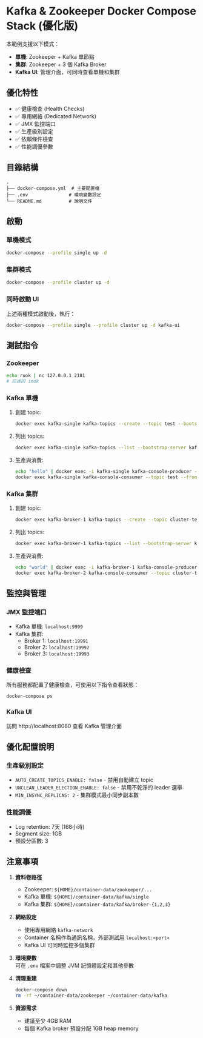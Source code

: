 # Kafka & Zookeeper Docker Compose Stack (優化版)

本範例支援以下模式：
- **單機**: Zookeeper + Kafka 單節點
- **集群**: Zookeeper + 3 個 Kafka Broker
- **Kafka UI**: 管理介面，可同時查看單機和集群

## 優化特性
- ✅ 健康檢查 (Health Checks)
- ✅ 專用網絡 (Dedicated Network)
- ✅ JMX 監控端口
- ✅ 生產級別設定
- ✅ 依賴條件檢查
- ✅ 性能調優參數

## 目錄結構
```
.
├── docker-compose.yml  # 主要配置檔
├── .env               # 環境變數設定
└── README.md          # 說明文件
```

## 啟動

### 單機模式
```bash
docker-compose --profile single up -d
```

### 集群模式
```bash
docker-compose --profile cluster up -d
```

### 同時啟動 UI
上述兩種模式啟動後，執行：
```bash
docker-compose --profile single --profile cluster up -d kafka-ui
```

## 測試指令

### Zookeeper
```bash
echo ruok | nc 127.0.0.1 2181
# 应返回 imok
```

### Kafka 單機

1. 創建 topic:
   ```bash
   docker exec kafka-single kafka-topics --create --topic test --bootstrap-server kafka-single:9092 --replication-factor 1 --partitions 1
   ```
2. 列出 topics:
   ```bash
   docker exec kafka-single kafka-topics --list --bootstrap-server kafka-single:9092
   ```
3. 生產與消費:
   ```bash
   echo "hello" | docker exec -i kafka-single kafka-console-producer --topic test --bootstrap-server kafka-single:9092
   docker exec kafka-single kafka-console-consumer --topic test --from-beginning --bootstrap-server kafka-single:9092 --max-messages 1
   ```

### Kafka 集群

1. 創建 topic:
   ```bash
   docker exec kafka-broker-1 kafka-topics --create --topic cluster-test --bootstrap-server kafka-broker-1:9093 --replication-factor 3 --partitions 3
   ```
2. 列出 topics:
   ```bash
   docker exec kafka-broker-1 kafka-topics --list --bootstrap-server kafka-broker-1:9093
   ```
3. 生產與消費:
   ```bash
   echo "world" | docker exec -i kafka-broker-1 kafka-console-producer --topic cluster-test --bootstrap-server kafka-broker-1:9093
   docker exec kafka-broker-2 kafka-console-consumer --topic cluster-test --from-beginning --bootstrap-server kafka-broker-2:9094 --max-messages 1
   ```

## 監控與管理

### JMX 監控端口
- Kafka 單機: `localhost:9999`
- Kafka 集群: 
  - Broker 1: `localhost:19991`
  - Broker 2: `localhost:19992`
  - Broker 3: `localhost:19993`

### 健康檢查
所有服務都配置了健康檢查，可使用以下指令查看狀態：
```bash
docker-compose ps
```

### Kafka UI
訪問 http://localhost:8080 查看 Kafka 管理介面

## 優化配置說明

### 生產級別設定
- `AUTO_CREATE_TOPICS_ENABLE: false` - 禁用自動建立 topic
- `UNCLEAN_LEADER_ELECTION_ENABLE: false` - 禁用不乾淨的 leader 選舉
- `MIN_INSYNC_REPLICAS: 2` - 集群模式最小同步副本數

### 性能調優
- Log retention: 7天 (168小時)
- Segment size: 1GB
- 預設分區數: 3

## 注意事項

1. **資料卷路徑**  
   - Zookeeper: `${HOME}/container-data/zookeeper/...`  
   - Kafka 單機: `${HOME}/container-data/kafka/single`  
   - Kafka 集群: `${HOME}/container-data/kafka/broker-{1,2,3}`  

2. **網絡設定**  
   - 使用專用網絡 `kafka-network`
   - Container 名稱作為通訊名稱，外部測試用 `localhost:<port>`
   - Kafka UI 可同時監控多個集群

3. **環境變數**  
   可在 `.env` 檔案中調整 JVM 記憶體設定和其他參數

4. **清理重建**  
   ```bash
   docker-compose down
   rm -rf ~/container-data/zookeeper ~/container-data/kafka
   ```

5. **資源需求**  
   - 建議至少 4GB RAM
   - 每個 Kafka broker 預設分配 1GB heap memory  
